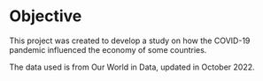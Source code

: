 # Objective
This project was created to develop a study on how the COVID-19 pandemic influenced the economy of some countries.

The data used is from Our World in Data, updated in October 2022.
